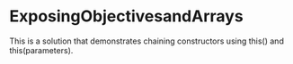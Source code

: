 # ExposingObjectivesandArrays
This is a solution that demonstrates chaining constructors using this() and this(parameters).
